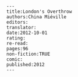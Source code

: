 
    ---
    title:London's Overthrow
    authors:China Miéville
    editors:
    translator:
    date:2012-10-01
    rating:
    re-read:
    pages:96
    non-fiction:TRUE
    comic:
    published:2012
    ---

    